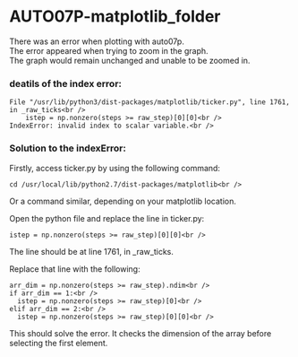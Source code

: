 # AUTO07P-matplotlib_folder<br />

There was an error when plotting with auto07p.<br />
The error appeared when trying to zoom in the graph.<br />
The graph would remain unchanged and unable to be zoomed in.<br />

### deatils of the index error:<br />
```
File "/usr/lib/python3/dist-packages/matplotlib/ticker.py", line 1761, in _raw_ticks<br />
    istep = np.nonzero(steps >= raw_step)[0][0]<br />
IndexError: invalid index to scalar variable.<br />
```

### Solution to the indexError:<br />
Firstly, access ticker.py by using the following command:<br />
```
cd /usr/local/lib/python2.7/dist-packages/matplotlib<br />
```
Or a command similar, depending on your matplotlib location.<br />

Open the python file and replace the line in ticker.py:<br />
```
istep = np.nonzero(steps >= raw_step)[0][0]<br />
```

The line should be at line 1761, in _raw_ticks.<br />

Replace that line with the following:<br />
```
arr_dim = np.nonzero(steps >= raw_step).ndim<br />
if arr_dim == 1:<br />
  istep = np.nonzero(steps >= raw_step)[0]<br />
elif arr_dim == 2:<br />
  istep = np.nonzero(steps >= raw_step)[0][0]<br />
```
  
This should solve the error. It checks the dimension of the array before selecting the first element.<br />
